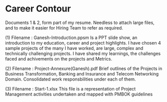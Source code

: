 # Career Contour

Documents 1 & 2, form part of my resume. Needless to attach large files, and to make it easier for Hiring Team to refer as required.

(1) Filename : Ganesh-Introduction.ppsm 
Is a PPT slide show, an introduction to my education, career and project highlights. I have chosen 4 sample projects of the many I have worked, are large, complex and technically challenging projects. I have shared my learnings, the challenges faced and achivements on the projects and Metrics.

(2) Filename : Project-Annexure(Ganesh).pdf
Brief outlines of the Projects in Business Transformation, Banking and Insurance and Telecom Networking Domain.
Consolidated work responsbilities under each of them.

(3) Filename : Start-1.xlsx
This file is a representation of Project Management activities undertaken and mapped with PMBOK guidelines
